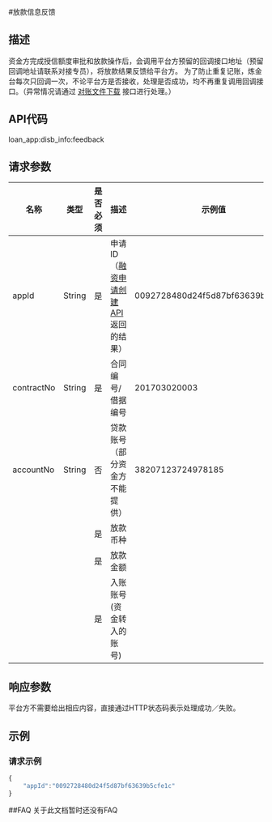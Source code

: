 #放款信息反馈
## 描述
资金方完成授信额度审批和放款操作后，会调用平台方预留的回调接口地址（预留回调地址请联系对接专员），将放款结果反馈给平台方。
为了防止重复记账，炼金台每次只回调一次，不论平台方是否接收，处理是否成功，均不再重复调用回调接口。（异常情况请通过 [对账文件下载](2.1.9_account_checking_download.md) 接口进行处理。）

## API代码
loan\_app:disb\_info:feedback

## 请求参数
| 名称 | 类型 | 是否必须 | 描述 | 示例值 |
| --- | --- | --- | --- | --- |
| appId | String | 是 | 申请ID（[融资申请创建API](2.1.1_融资申请创建.md)返回的结果） | 0092728480d24f5d87bf63639b5cfe1c |
| contractNo | String | 是 | 合同编号/借据编号 | 201703020003 |
| accountNo | String | 否 | 贷款账号（部分资金方不能提供） | 38207123724978185 |
|  |  | 是 | 放款币种 |  |
|  |  | 是 | 放款金额 |  |
|  |  | 是 | 入账账号(资金转入的账号) |  |

## 响应参数
平台方不需要给出相应内容，直接通过HTTP状态码表示处理成功／失败。


## 示例
### 请求示例
```javascript
{
    "appId":"0092728480d24f5d87bf63639b5cfe1c"
}
```

##FAQ
关于此文档暂时还没有FAQ